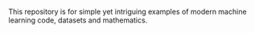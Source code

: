 This repository is for simple yet intriguing examples of modern machine learning code, datasets and mathematics.
